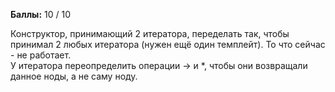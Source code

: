 **Баллы:** 10 / 10

Конструктор, принимающий 2 итератора, переделать так, чтобы принимал 2 любых итератора (нужен ещё один темплейт). То что сейчас - не работает.  
У итератора переопределить операции -> и *, чтобы они возвращали данное ноды, а не саму ноду.
